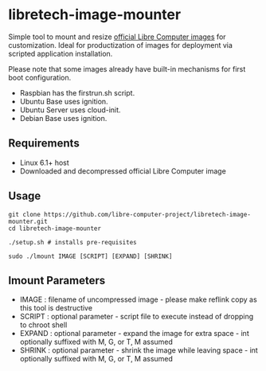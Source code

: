 # libretech-image-mounter

Simple tool to mount and resize [official Libre Computer images](https://distro.libre.computer/ci/) for customization.
Ideal for productization of images for deployment via scripted application installation.

Please note that some images already have built-in mechanisms for first boot configuration.

* Raspbian has the firstrun.sh script.
* Ubuntu Base uses ignition.
* Ubuntu Server uses cloud-init.
* Debian Base uses ignition.

## Requirements

* Linux 6.1+ host
* Downloaded and decompressed official Libre Computer image

## Usage

```
git clone https://github.com/libre-computer-project/libretech-image-mounter.git
cd libretech-image-mounter

./setup.sh # installs pre-requisites

sudo ./lmount IMAGE [SCRIPT] [EXPAND] [SHRINK]
```

## lmount Parameters

* IMAGE : filename of uncompressed image - please make reflink copy as this tool is destructive
* SCRIPT : optional parameter - script file to execute instead of dropping to chroot shell
* EXPAND : optional parameter - expand the image for extra space - int optionally suffixed with  M, G, or T, M assumed
* SHRINK : optional parameter - shrink the image while leaving space - int optionally suffixed with  M, G, or T, M assumed
